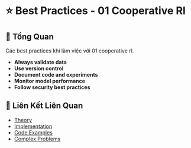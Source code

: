 # ⭐ Best Practices - 01 Cooperative Rl

## 🎯 Tổng Quan

Các best practices khi làm việc với 01 cooperative rl.

- **Always validate data**
- **Use version control**
- **Document code and experiments**
- **Monitor model performance**
- **Follow security best practices**

## 🔗 Liên Kết Liên Quan

- [Theory](./THEORY_01_cooperative_rl.md)
- [Implementation](./IMPLEMENTATION_01_cooperative_rl.md)
- [Code Examples](./CODE_EXAMPLES_01_cooperative_rl.md)
- [Complex Problems](./COMPLEX_PROBLEMS.md)
